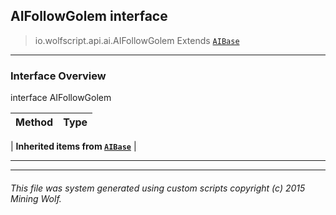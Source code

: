 ## AIFollowGolem __interface__

>io.wolfscript.api.ai.AIFollowGolem
>Extends [`AIBase`](AIBase.md)

---

### Interface Overview

interface AIFollowGolem

Method | Type   
--- | :--- 
 |
__Inherited items from [`AIBase`](AIBase.md)__ |





---



---


###### This file was system generated using custom scripts copyright (c) 2015 Mining Wolf.
	

